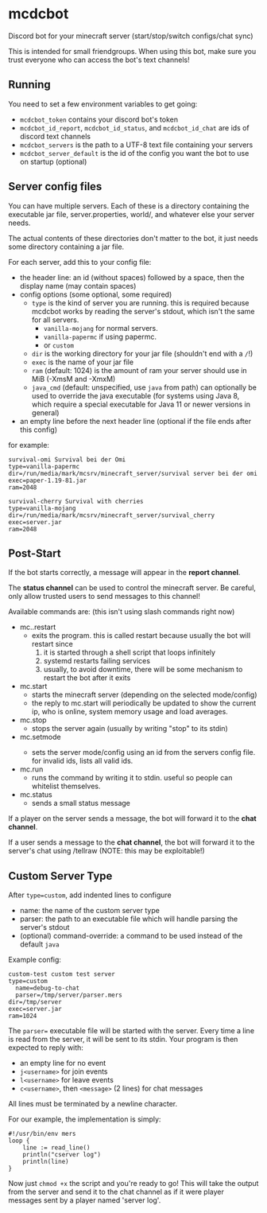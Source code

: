 # mcdcbot

Discord bot for your minecraft server (start/stop/switch configs/chat sync)

This is intended for small friendgroups. When using this bot, make sure you trust
everyone who can access the bot's text channels!

## Running

You need to set a few environment variables to get going:

- `mcdcbot_token` contains your discord bot's token
- `mcdcbot_id_report`, `mcdcbot_id_status`, and `mcdcbot_id_chat` are ids of discord text channels
- `mcdcbot_servers` is the path to a UTF-8 text file containing your servers
- `mcdcbot_server_default` is the id of the config you want the bot to use on startup (optional)

## Server config files

You can have multiple servers.
Each of these is a directory containing the executable jar file, server.properties, world/, and whatever else your server needs.

The actual contents of these directories don't matter to the bot, it just needs some directory containing a jar file.

For each server, add this to your config file:

- the header line: an id (without spaces) followed by a space, then the display name (may contain spaces)
- config options (some optional, some required)
  + `type` is the kind of server you are running. this is required because mcdcbot works by reading the server's stdout, which isn't the same for all servers.
    * `vanilla-mojang` for normal servers.
    * `vanilla-papermc` if using papermc.
    * or `custom`
  + `dir` is the working directory for your jar file (shouldn't end with a `/`!)
  + `exec` is the name of your jar file
  + `ram` (default: 1024) is the amount of ram your server should use in MiB (-Xms<ram>M and -Xmx<ram>M)
  + `java_cmd` (default: unspecified, use `java` from path) can optionally be used to override the java executable (for systems using Java 8, which require a special executable for Java 11 or newer versions in general)
- an empty line before the next header line (optional if the file ends after this config)

for example:

    survival-omi Survival bei der Omi
    type=vanilla-papermc
    dir=/run/media/mark/mcsrv/minecraft_server/survival server bei der omi
    exec=paper-1.19-81.jar
    ram=2048

    survival-cherry Survival with cherries
    type=vanilla-mojang
    dir=/run/media/mark/mcsrv/minecraft_server/survival_cherry
    exec=server.jar
    ram=2048

## Post-Start

If the bot starts correctly, a message will appear in the **report channel**.

The **status channel** can be used to control the minecraft server.
Be careful, only allow trusted users to send messages to this channel!

Available commands are: (this isn't using slash commands right now)

- mc..restart
  + exits the program. this is called restart because usually the bot will restart since
    1. it is started through a shell script that loops infinitely
    2. systemd restarts failing services
    3. usually, to avoid downtime, there will be some mechanism to restart the bot after it exits
- mc.start
  + starts the minecraft server (depending on the selected mode/config)
  + the reply to mc.start will periodically be updated to show the current ip, who is online, system memory usage and load averages.
- mc.stop
  + stops the server again (usually by writing "stop" to its stdin)
- mc.setmode <mode>
  + sets the server mode/config using an id from the servers config file. for invalid ids, lists all valid ids.
- mc.run <command>
  + runs the command by writing it to stdin. useful so people can whitelist themselves.
- mc.status
  + sends a small status message

If a player on the server sends a message, the bot will forward it to the **chat channel**.

If a user sends a message to the **chat channel**, the bot will forward it to the server's chat using /tellraw (NOTE: this may be exploitable!)

## Custom Server Type

After `type=custom`,
add indented lines to configure

- name: the name of the custom server type
- parser: the path to an executable file which will handle parsing the server's stdout
- (optional) command-override: a command to be used instead of the default `java`

Example config:

    custom-test custom test server
    type=custom
      name=debug-to-chat
      parser=/tmp/server/parser.mers
    dir=/tmp/server
    exec=server.jar
    ram=1024

The `parser=` executable file will be started with the server.
Every time a line is read from the server, it will be sent to its stdin.
Your program is then expected to reply with:

- an empty line for no event
- `j<username>` for join events
- `l<username>` for leave events
- `c<username>`, then `<message>` (2 lines) for chat messages

All lines must be terminated by a newline character.

For our example, the implementation is simply:

    #!/usr/bin/env mers
    loop {
        line := read_line()
        println("cserver log")
        println(line)
    }

Now just `chmod +x` the script and you're ready to go!
This will take the output from the server and send it to the chat channel as if it were player messages sent by a player named 'server log'.
